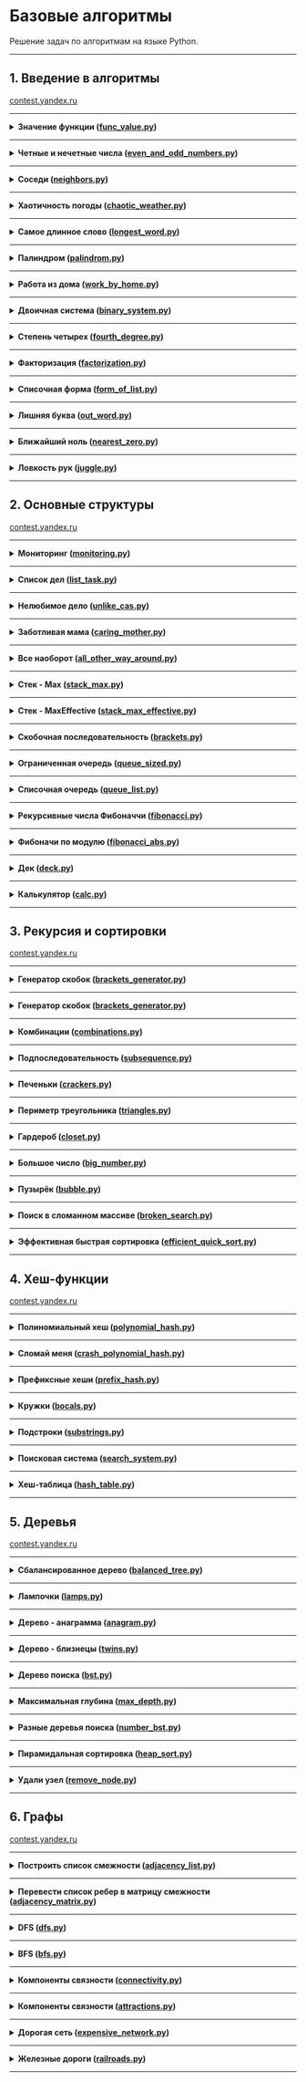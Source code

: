# Базовые алгоритмы

Решение задач по алгоритмам на языке Python.

---

## 1. Введение в алгоритмы

[contest.yandex.ru](https://contest.yandex.ru/contest/22450/problems/)

---

<details>
<summary>
<b>Значение функции (<a href="simple_algorithms/func_value.py">func_value.py</a>)</b>
</summary>

#### Условие

Вася делает тест по математике: вычисляет значение функций в различных точках. Стоит отличная погода, и друзья зовут
Васю гулять. Но мальчик решил сначала закончить тест и только после этого идти к друзьям. К сожалению, Вася пока не
умеет программировать. Зато вы умеете. Помогите Васе написать код функции, вычисляющей y = ax2 + bx + c. Напишите
программу, которая будет по коэффициентам a, b, c и числу x выводить значение функции в точке x.

#### Формат ввода

На вход через пробел подаются целые числа a, x, b, c. В конце ввода находится перенос строки.

#### Формат вывода

Выведите одно число — значение функции в точке x.

#### Пример

<table><tbody>
  <tr>
    <td><b>Ввод</b></td>
    <td><b>Вывод</b></td>
  </tr>
  <tr>
    <td valign='top'>
-8 -5 -2 7<br>

</td>
  <td valign='top'>
-183<br>
</td>
  </tr>
</tbody></table>

</details>

---

<details>
<summary>
<b>Четные и нечетные числа (<a href="simple_algorithms/even_and_odd_numbers.py">even_and_odd_numbers.py</a>)</b>
</summary>

#### Условие

Представьте себе онлайн-игру для поездки в метро: игрок нажимает на кнопку, и на экране появляются три случайных числа.
Если все три числа оказываются одной чётности, игрок выигрывает.

Напишите программу, которая по трём числам определяет, выиграл игрок или нет.

#### Формат ввода

В первой строке записаны три случайных целых числа a, b и c. Числа не превосходят 109 по модулю.

#### Формат вывода

Выведите «WIN», если игрок выиграл, и «FAIL» в противном случае.

#### Пример

<table><tbody>
  <tr>
    <td><b>Ввод</b></td>
    <td><b>Вывод</b></td>
  </tr>
  <tr>
    <td valign='top'>
1 2 -3<br>

</td>
  <td valign='top'>
FAIL<br>
</td>
  </tr>
</tbody></table>

</details>

---

<details>
<summary>
<b>Соседи (<a href="simple_algorithms/neighbors.py">neighbors.py</a>)</b>
</summary>

#### Условие

Дана матрица. Нужно написать функцию, которая для элемента возвращает всех его соседей. Соседним считается элемент,
находящийся от текущего на одну ячейку влево, вправо, вверх или вниз. Диагональные элементы соседними не считаются.

Например, в матрице A соседними элементами для (0, 0) будут 2 и 0. А для (2, 1) –— 1, 2, 7, 7.

#### Формат ввода

В первой строке задано n — количество строк матрицы. Во второй — количество столбцов m. Числа m и n не превосходят 1000.
В следующих n строках задана матрица. Элементы матрицы — целые числа, по модулю не превосходящие 1000. В последних двух
строках записаны координаты элемента, соседей которого нужно найти. Индексация начинается с нуля.

#### Формат вывода

Напечатайте нужные числа в возрастающем порядке через пробел.

#### Пример

<table><tbody>
  <tr>
    <td><b>Ввод</b></td>
    <td><b>Вывод</b></td>
  </tr>
  <tr>
    <td valign='top'>
4<br>
3<br>
1 2 3<br>
0 2 6<br>
7 4 1<br>
2 7 0<br>
3<br>
0<br>

</td>
  <td valign='top'>
7 7<br>
</td>
  </tr>
</tbody></table>

</details>

---

<details>
<summary>
<b>Хаотичность погоды (<a href="simple_algorithms/chaotic_weather.py">chaotic_weather.py</a>)</b>
</summary>

#### Условие

Вася делает тест по математике: вычисляет значение функций в различных точках. Стоит отличная погода, и друзья зовут
Васю гулять. Но мальчик решил сначала закончить тест и только после этого идти к друзьям. К сожалению, Вася пока не
умеет программировать. Зато вы умеете. Помогите Васе написать код функции, вычисляющей y = ax2 + bx + c. Напишите
программу, которая будет по коэффициентам a, b, c и числу x выводить значение функции в точке x.

#### Формат ввода

На вход через пробел подаются целые числа a, x, b, c. В конце ввода находится перенос строки.

#### Формат вывода

Выведите одно число — значение функции в точке x.

#### Пример

<table><tbody>
  <tr>
    <td><b>Ввод</b></td>
    <td><b>Вывод</b></td>
  </tr>
  <tr>
    <td valign='top'>
-8 -5 -2 7<br>
</td>
  <td valign='top'>
-183<br>
</td>
  </tr>
</tbody></table>

</details>

---

<details>
<summary>
<b>Самое длинное слово (<a href="simple_algorithms/longest_word.py">longest_word.py</a>)</b>
</summary>

#### Условие

Чтобы подготовиться к семинару, Гоше надо прочитать статью по эффективному менеджменту. Так как Гоша хочет спланировать
день заранее, ему необходимо оценить сложность статьи.
Он придумал такой метод оценки: берётся случайное предложение из текста и в нём ищется самое длинное слово. Его длина и
будет условной сложностью статьи.
Помогите Гоше справиться с этой задачей.

#### Формат ввода

В первой строке дана длина текста L (1 ≤ L ≤ 105).
В следующей строке записан текст, состоящий из строчных латинских букв и пробелов. Слово —– последовательность букв, не
разделённых пробелами. Пробелы могут стоять в самом начале строки и в самом её конце. Текст заканчивается переносом
строки, этот символ не включается в число остальных L символов.

#### Формат вывода

В первой строке выведите самое длинное слово. Во второй строке выведите его длину. Если подходящих слов несколько,
выведите то, которое встречается раньше.

#### Пример

<table><tbody>
  <tr>
    <td><b>Ввод</b></td>
    <td><b>Вывод</b></td>
  </tr>
  <tr>
    <td valign='top'>
19<br>
i love segment tree<br>

</td>
  <td valign='top'>
segment<br>
7<br>
</td>
  </tr>
</tbody></table>

</details>

------

<details>
<summary>
<b>Палиндром (<a href="simple_algorithms/palindrom.py">palindrom.py</a>)</b>
</summary>

#### Условие

Вася делает тест по математике: вычисляет значение функций в различных точках. Стоит отличная погода, и друзья зовут
Васю гулять. Но мальчик решил сначала закончить тест и только после этого идти к друзьям. К сожалению, Вася пока не
умеет программировать. Зато вы умеете. Помогите Васе написать код функции, вычисляющей y = ax2 + bx + c. Напишите
программу, которая будет по коэффициентам a, b, c и числу x выводить значение функции в точке x.

Помогите Васе понять, будет ли фраза палиндромом‎. Учитываются только буквы и цифры, заглавные и строчные буквы
считаются одинаковыми.
Решение должно работать за O(N), где N — длина строки на входе.

#### Формат ввода

В единственной строке записана фраза или слово. Буквы могут быть только латинские. Длина текста не превосходит 20000
символов.
Фраза может состоять из строчных и прописных латинских букв, цифр, знаков препинания.

#### Формат вывода

Выведите «True», если фраза является палиндромом, и «False», если не является.

#### Пример

<table><tbody>
  <tr>
    <td><b>Ввод</b></td>
    <td><b>Вывод</b></td>
  </tr>
  <tr>
    <td valign='top'>
A man, a plan, a canal: Panama<br>

</td>
  <td valign='top'>
True<br>
</td>
  </tr>
</tbody></table>

</details>

---

<details>
<summary>
<b>Работа из дома (<a href="simple_algorithms/work_by_home.py">work_by_home.py</a>)</b>
</summary>

#### Условие

Вася реализовал функцию, которая переводит целое число из десятичной системы в двоичную. Но, кажется, она получилась не
очень оптимальной.
Попробуйте написать более эффективную программу.
Не используйте встроенные средства языка по переводу чисел в бинарное представление.

#### Формат ввода

На вход подаётся целое число в диапазоне от 0 до 10000.

#### Формат вывода

Выведите двоичное представление этого числа.

#### Пример

<table><tbody>
  <tr>
    <td><b>Ввод</b></td>
    <td><b>Вывод</b></td>
  </tr>
  <tr>
    <td valign='top'>
5<br>

</td>
  <td valign='top'>
101<br>
</td>
  </tr>
</tbody></table>

</details>

---

<details>
<summary>
<b>Двоичная система (<a href="simple_algorithms/binary_system.py.py">binary_system.py</a>)</b>
</summary>

#### Условие

Тимофей записал два числа в двоичной системе счисления и попросил Гошу вывести их сумму, также в двоичной системе.
Встроенную в язык программирования возможность сложения двоичных чисел применять нельзя. Помогите Гоше решить задачу.
Решение должно работать за O(N), где N –— количество разрядов максимального числа на входе.

#### Формат ввода

Два числа в двоичной системе счисления, каждое на отдельной строке. Длина каждого числа не превосходит 10 000 символов.

#### Формат вывода

Одно число в двоичной системе счисления.

#### Пример

<table><tbody>
  <tr>
    <td><b>Ввод</b></td>
    <td><b>Вывод</b></td>
  </tr>
  <tr>
    <td valign='top'>
1010<br>
1011<br>

</td>
  <td valign='top'>
10101<br>
</td>
  </tr>
</tbody></table>

</details>

---

<details>
<summary>
<b>Степень четырех (<a href="simple_algorithms/fourth_degree.py">fourth_degree.py</a>)</b>
</summary>

#### Условие

Напишите программу, которая определяет, будет ли положительное целое число степенью четвёрки.\
Подсказка: степенью четвёрки будут все числа вида 4n, где n – целое неотрицательное число.

#### Формат ввода

На вход подаётся целое число в диапазоне от 1 до 10000.

#### Формат вывода

Выведите «True», если число является степенью четырёх, «False» –— в обратном случае.

#### Пример

<table><tbody>
  <tr>
    <td><b>Ввод</b></td>
    <td><b>Вывод</b></td>
  </tr>
  <tr>
    <td valign='top'>
15<br>

</td>
  <td valign='top'>
False<br>
</td>
  </tr>
</tbody></table>

</details>

------

<details>
<summary>
<b>Факторизация (<a href="simple_algorithms/factorization.py">factorization.py</a>)</b>
</summary>

#### Условие

Основная теорема арифметики говорит: любое число раскладывается на произведение простых множителей единственным образом,
с точностью до их перестановки. Например:

    Число 8 можно представить как 2 × 2 × 2.
    Число 50 –— как 2 × 5 × 5 (или 5 × 5 × 2, или 5 × 2 × 5). Три варианта отличаются лишь порядком следования множителей.

Разложение числа на простые множители называется факторизацией числа.
Напишите программу, которая производит факторизацию переданного числа.

#### Формат ввода

В единственной строке дано число n (2 ≤ n ≤ 109), которое нужно факторизовать.

#### Формат вывода

Выведите в порядке неубывания простые множители, на которые раскладывается число n.

#### Пример

<table><tbody>
  <tr>
    <td><b>Ввод</b></td>
    <td><b>Вывод</b></td>
  </tr>
  <tr>
    <td valign='top'>
8<br>

</td>
  <td valign='top'>
2 2 2<br>
</td>
  </tr>
</tbody></table>

</details>

------

<details>
<summary>
<b>Списочная форма (<a href="simple_algorithms/form_of_list.py">form_of_list.py</a>)</b>
</summary>

#### Условие

Вася просил Аллу помочь решить задачу. На этот раз по информатике.
Для неотрицательного целого числа X списочная форма –— это массив его цифр слева направо. К примеру, для 1231 списочная
форма будет [1,2,3,1]. На вход подается количество цифр числа Х, списочная форма неотрицательного числа Х и
неотрицательное число K. Число К не превосходят 10000. Длина числа Х не превосходит 1000.

Нужно вернуть списочную форму числа X + K.

#### Формат ввода

В первой строке — длина списочной формы числа X. На следующей строке — сама списочная форма с цифрами записанными через
пробел.
В последней строке записано число K, 0 ≤ K ≤ 10000.

#### Формат вывода

Выведите списочную форму числа X+K.

#### Пример

<table><tbody>
  <tr>
    <td><b>Ввод</b></td>
    <td><b>Вывод</b></td>
  </tr>
  <tr>
    <td valign='top'>
4<br>
1 2 0 0<br>
34<br>

</td>
  <td valign='top'>
1 2 3 4<br>
</td>
  </tr>
</tbody></table>

</details>

------

<details>
<summary>
<b>Лишняя буква (<a href="simple_algorithms/out_word.py">out_word.py</a>)</b>
</summary>

#### Условие

Васе очень нравятся задачи про строки, поэтому он придумал свою. Есть 2 строки s и t, состоящие только из строчных букв.
Строка t получена перемешиванием букв строки s и добавлением 1 буквы в случайную позицию. Нужно найти добавленную букву.

#### Формат ввода

На вход подаются строки s и t, разделённые переносом строки. Длины строк не превосходят 1000 символов. Строки не бывают
пустыми.

#### Формат вывода

Выведите лишнюю букву.

#### Пример

<table><tbody>
  <tr>
    <td><b>Ввод</b></td>
    <td><b>Вывод</b></td>
  </tr>
  <tr>
    <td valign='top'>
abcd<br>
abcde<br>

</td>
  <td valign='top'>
e<br>
</td>
  </tr>
</tbody></table>

</details>

------

<details>
<summary>
<b>Ближайший ноль (<a href="simple_algorithms/nearest_zero.py">nearest_zero.py</a>)</b>
</summary>

#### Условие

Улица, на которой хочет жить Тимофей, имеет длину n, то есть состоит из n одинаковых идущих подряд участков.
На каждом участке либо уже построен дом, либо участок пустой.
Тимофей ищет место для строительства своего дома.
Он очень общителен и не хочет жить далеко от других людей, живущих на этой улице.

Чтобы оптимально выбрать место для строительства,
Тимофей хочет для каждого участка знать расстояние до ближайшего пустого участка.
(Для пустого участка эта величина будет равна нулю –— расстояние до самого себя).

Ваша задача –— помочь Тимофею посчитать искомые расстояния.
Для этого у вас есть карта улицы.
Дома в городе Тимофея нумеровались в том порядке, в котором строились,
поэтому их номера на карте никак не упорядочены. Пустые участки обозначены нулями.

#### Формат ввода

В первой строке дана длина улицы —– n (1 ≤ n ≤ 106).
В следующей строке записаны n целых неотрицательных чисел — номера домов и обозначения пустых участков на карте (нули).
Гарантируется, что в последовательности есть хотя бы один нуль.
Номера домов (положительные числа) уникальны и не превосходят 10^9.

#### Формат вывода

Для каждого из участков выведите расстояние до ближайшего нуля.
Числа выводите в одну строку, разделяя их пробелами.

#### Пример

<table><tbody>
  <tr>
    <td><b>Ввод</b></td>
    <td><b>Вывод</b></td>
  </tr>
  <tr>
    <td valign='top'>
5<br>
0 1 4 9 0<br>

</td>
  <td valign='top'>
0 1 2 1 0<br>
</td>
  </tr>
</tbody></table>

</details>

------

<details>
<summary>
<b>Ловкость рук (<a href="simple_algorithms/juggle.py">juggle.py</a>)</b>
</summary>

#### Условие

Гоша и Тимофей нашли необычный тренажёр для скоростной печати и хотят освоить его.
Тренажёр представляет собой поле из клавиш 4× 4, в котором на каждом раунде появляется конфигурация цифр и точек.
На клавише написана либо точка, либо цифра от 1 до 9.
В момент времени t игрок должен одновременно нажать на все клавиши, на которых написана цифра t.
Гоша и Тимофей могут нажать в один момент времени на k клавиш каждый.
Если в момент времени t были нажаты все нужные клавиши, то игроки получают 1 балл.

Найдите число баллов, которое смогут заработать Гоша и Тимофей, если будут нажимать на клавиши вдвоём.

#### Формат ввода

В первой строке дано целое число k (1 ≤ k ≤ 5).

В четырёх следующих строках задан вид тренажёра –— по 4 символа в каждой строке.
Каждый символ —– либо точка, либо цифра от 1 до 9.
Символы одной строки идут подряд и не разделены пробелами.

#### Формат вывода

Выведите единственное число –— максимальное количество баллов, которое смогут набрать Гоша и Тимофей.

#### Пример

<table><tbody>
  <tr>
    <td><b>Ввод</b></td>
    <td><b>Вывод</b></td>
  </tr>
  <tr>
    <td valign='top'>
3<br>
1231<br>
2..2<br>
2..2<br>
2..2<br>

</td>
  <td valign='top'>
2<br>
</td>
  </tr>
</tbody></table>

</details>

---

## 2. Основные структуры

[contest.yandex.ru](https://contest.yandex.ru/contest/22779/problems/)

---

<details>
<summary>
<b>Мониторинг (<a href="struct_data/monitoring.py">monitoring.py</a>)</b>
</summary>

#### Условие

Алла получила задание, связанное с мониторингом работы различных серверов.
Требуется понять, сколько времени обрабатываются определённые запросы на конкретных серверах.
Эту информацию нужно хранить в матрице, где номер столбца соответствуют идентификатору запроса,
а номер строки — идентификатору сервера. Алла перепутала строки и столбцы местами.
С каждым бывает. Помогите ей исправить баг.

Есть матрица размера m × n. Нужно написать функцию, которая её транспонирует.

Транспонированная матрица получается из исходной заменой строк на столбцы.

#### Формат ввода

В первой строке задано число n — количество строк матрицы.
Во второй строке задано m — число столбцов, m и n не превосходят 1000. В следующих n строках задана матрица.
Числа в ней не превосходят по модулю 1000.

#### Формат вывода

Напечатайте транспонированную матрицу в том же формате, который задан во входных данных.
Каждая строка матрицы выводится на отдельной строке, элементы разделяются пробелами.

#### Пример

<table><tbody>
  <tr>
    <td><b>Ввод</b></td>
    <td><b>Вывод</b></td>
  </tr>
  <tr>
    <td valign='top'>
4<br>
3<br>
1 2 3<br>
0 2 6<br>
7 4 1<br>
2 7 0<br>

</td>
  <td valign='top'>
1 0 7 2<br>
2 2 4 7<br>
3 6 1 0<br>
</td>
  </tr>
</tbody></table>

</details>

---

<details>
<summary>
<b>Список дел (<a href="struct_data/list_task.py">list_task.py</a>)</b>
</summary>

#### Условие

Васе нужно распечатать свой список дел на сегодня. Помогите ему: напишите функцию, которая печатает все его дела.
Известно, что дел у Васи не больше 5000.
Внимание: в этой задаче не нужно считывать входные данные. Нужно написать только функцию, которая принимает на вход
голову списка и печатает его элементы. Ниже дано описание структуры, которая задаёт узел списка.

#### Формат ввода

В качестве ответа сдайте только код функции, которая печатает элементы списка. Длина списка не превосходит 5000
элементов. Список не бывает пустым.

Следуйте следующим правилам при отправке решений:

    По умолчанию выбран компилятор Make, выбор компилятора в данной задаче недоступен.
    Решение нужно отправлять в виде файла с расширением соответствующем вашему языку программирования.
    Для остальных языков программирования это имя использовать нельзя (имя «solution» тоже).

#### Формат вывода

Функция должна напечатать элементы списка по одному в строке.

</details>

---

<details>
<summary>
<b>Нелюбимое дело (<a href="struct_data/unlike_case.py">unlike_cas.py</a>)</b>
</summary>

#### Условие

Вася размышляет, что ему можно не делать из того списка дел, который он составил. Но, кажется, все пункты очень важные!
Вася решает загадать число и удалить дело, которое идёт под этим номером. Список дел представлен в виде односвязного
списка. Напишите функцию solution, которая принимает на вход голову списка и номер удаляемого дела и возвращает голову
обновлённого списка.
Внимание: в этой задаче не нужно считывать входные данные. Нужно написать только функцию, которая принимает на вход
голову списка и номер удаляемого элемента и возвращает голову обновлённого списка. емя.

#### Формат ввода

В качестве ответа сдайте только код функции, которая печатает элементы списка. Длина списка не превосходит 5000
элементов. Список не бывает пустым.

Следуйте следующим правилам при отправке решений:

    По умолчанию выбран компилятор Make, выбор компилятора в данной задаче недоступен.
    Решение нужно отправлять в виде файла с расширением соответствующем вашему языку программирования.
    Для остальных языков программирования это имя использовать нельзя (имя «solution» тоже).

#### Формат вывода

Верните голову списка, в котором удален нужный элемент.

</details>

---

<details>
<summary>
<b>Заботливая мама (<a href="struct_data/caring_mother.py">caring_mother.py</a>)</b>
</summary>

#### Условие

Мама Васи хочет знать, что сын планирует делать и когда. Помогите ей: напишите функцию solution, определяющую индекс
первого вхождения передаваемого ей на вход значения в связном списке, если значение присутствует.
Внимание: в этой задаче не нужно считывать входные данные. Нужно написать только функцию, которая принимает на вход
голову списка и искомый элемент, а возвращает целое число — индекс найденного элемента или -1.

#### Формат ввода

Функция на вход принимает голову односвязного списка и элемент, который нужно найти. Длина списка не превосходит 10000
элементов. Список не бывает пустым.

Следуйте следующим правилам при отправке решений:

    По умолчанию выбран компилятор Make, выбор компилятора в данной задаче недоступен.
    Решение нужно отправлять в виде файла с расширением соответствующем вашему языку программирования.
    Для Java файл должен называться Solution.java, для C# – Solution.cs
    Для остальных языков программирования это имя использовать нельзя (имя «solution» тоже).
    Для Go укажите package main.

#### Формат вывода

Функция возвращает индекс первого вхождения искомого элемента в список(индексация начинается с нуля). Если элемент не
найден, нужно вернуть -1.

</details>

---

<details>
<summary>
<b>Все наоборот (<a href="struct_data/all_other_way_around.py">all_other_way_around.py</a>)</b>
</summary>

#### Условие

Вася решил запутать маму —– делать дела в обратном порядке. Список его дел теперь хранится в двусвязном списке. Напишите
функцию, которая вернёт список в обратном порядке.
Внимание: в этой задаче не нужно считывать входные данные. Нужно написать только функцию, которая принимает на вход
голову двусвязного списка и возвращает голову перевёрнутого списка. Ниже дано описание структуры, которая задаёт вершину
списка.

#### Формат ввода

ФФункция принимает на вход единственный аргумент — голову двусвязного списка.
Длина списка не превосходит 1000 элементов. Список не бывает пустым.
Следуйте следующим правилам при отправке решений:

    По умолчанию выбран компилятор Make, выбор компилятора в данной задаче недоступен.
    Решение нужно отправлять в виде файла с расширением соответствующем вашему языку программирования.
    Для Java файл должен называться Solution.java, для C# – Solution.cs
    Для остальных языков программирования это имя использовать нельзя (имя «solution» тоже).
    Для Go укажите package main.

#### Формат вывода

Функция должна вернуть голову развернутого списка.

</details>

---

<details>
<summary>
<b>Стек - Max (<a href="struct_data/stack_max.py">stack_max.py</a>)</b>
</summary>

#### Условие

Нужно реализовать класс StackMax, который поддерживает операцию определения максимума среди всех элементов в стеке.
Класс должен поддерживать операции push(x), где x – целое число, pop() и get_max().

#### Формат ввода

В первой строке записано одно число n — количество команд, которое не превосходит 10000. В следующих n строках идут
команды. Команды могут быть следующих видов:
push(x) — добавить число x в стек;
pop() — удалить число с вершины стека;
get_max() — напечатать максимальное число в стеке;
Если стек пуст, при вызове команды get_max() нужно напечатать «None», для команды pop() — «error».

#### Формат вывода

Для каждой команды get_max() напечатайте результат её выполнения. Если стек пустой, для команды get_max() напечатайте
«None». Если происходит удаление из пустого стека — напечатайте «error».

#### Пример

<table><tbody>
  <tr>
    <td><b>Ввод</b></td>
    <td><b>Вывод</b></td>
  </tr>
  <tr>
    <td valign="top">
8<br>
get_max<br>
push 7<br>
pop<br>
push -2<br>
push -1<br>
pop<br>
get_max<br>
get_max<br>
</td>
    <td valign="top">
None<br>
-2<br>
-2<br>
</td>
  </tr>
</tbody></table>

</details>

---

<details>
<summary>
<b>Стек - MaxEffective (<a href="struct_data/stack_max_effective.py">stack_max_effective.py</a>)</b>
</summary>

#### Условие

Реализуйте класс `StackMaxEffective`,
поддерживающий операцию определения максимума среди элементов в стеке.
Сложность операции должна быть O(1). Для пустого стека операция должна возвращать `None`.
При этом `push(x)` и `pop()` также должны выполняться за константное время.

#### Формат ввода

В первой строке записано одно число — количество команд, оно не превосходит 100000.
Далее идут команды по одной в строке. Команды могут быть следующих видов:

* `push(x)` — добавить число x в стек;
* `pop()` — удалить число с вершины стека;
* `get_max()` — напечатать максимальное число в стеке;

Если стек пуст, при вызове команды get_max нужно напечатать «None», для команды pop — «error».

#### Формат вывода

Для каждой команды `get_max()` напечатайте результат её выполнения.
Если стек пустой, для команды `get_max()` напечатайте «None».
Если происходит удаление из пустого стека — напечатайте «error»

#### Пример

<table><tbody>
  <tr>
    <td><b>Ввод</b></td>
    <td><b>Вывод</b></td>
  </tr>
  <tr>
    <td valign="top">
10<br>
pop<br>
pop<br>
push 4<br>
push -5<br>
push 7<br>
pop<br>
pop<br>
get_max<br>
pop<br>
get_max<br>
</td>
    <td valign="top">
error<br>
error<br>
4<br>
None<br>
</td>
  </tr>
</tbody></table>

</details>

---

<details>
<summary>
<b>Скобочная последовательность (<a href="struct_data/brackets.py">brackets.py</a>)</b>
</summary>

#### Условие

Вот какую задачу Тимофей предложил на собеседовании одному из кандидатов. Если вы с ней ещё не сталкивались, то
наверняка столкнётесь –— она довольно популярная.

Дана скобочная последовательность. Нужно определить, правильная ли она.

Будем придерживаться такого определения:

* пустая строка —– правильная скобочная последовательность;
* правильная скобочная последовательность, взятая в скобки одного типа, –— правильная скобочная последовательность;
* правильная скобочная последовательность с приписанной слева или справа правильной скобочной последовательностью —–
  тоже правильная.

На вход подаётся последовательность из скобок трёх видов: [], (), {}.
Напишите функцию `is_correct_bracket_seq`, которая принимает на вход скобочную последовательность и возвращает `True`,
если последовательность правильная, а иначе `False`.

#### Формат ввода

На вход подаётся одна строка, содержащая скобочную последовательность. Скобки записаны подряд, без пробелов.

#### Формат вывода

Выведите «True» или «False».

#### Пример

<table><tbody>
  <tr>
    <td><b>Ввод</b></td>
    <td><b>Вывод</b></td>
  </tr>
  <tr>
    <td valign="top">
{[()]}
</td>
    <td valign="top">
True
</td>
  </tr>
<tr>
    <td valign="top">
{}
</td>
    <td valign="top">
True
</td>
  </tr>
</tbody></table>

</details>

---

<details>
<summary>
<b>Ограниченная очередь (<a href="struct_data/queue_sized.py">queue_sized.py</a>)</b>
</summary>

#### Условие

Астрологи объявили день очередей ограниченного размера.
Тимофею нужно написать класс `MyQueueSized`, который принимает параметр `max_size`,
означающий максимально допустимое количество элементов в очереди.

Помогите ему —– реализуйте программу, которая будет эмулировать работу такой очереди.
Функции, которые надо поддержать, описаны в формате ввода.

#### Формат ввода

В первой строке записано одно число — количество команд, оно не превосходит 5000.
Во второй строке задан максимально допустимый размер очереди, он не превосходит 5000.
Далее идут команды по одной на строке. Команды могут быть следующих видов:

* `push(x)` — добавить число x в очередь;
* `pop()` — удалить число из очереди и вывести на печать;
* `peek()` — напечатать первое число в очереди;
* `size()` — вернуть размер очереди;
  При превышении допустимого размера очереди нужно вывести «error».
  При вызове операций `pop()` или `peek()` для пустой очереди нужно вывести «None».

#### Формат вывода

Напечатайте результаты выполнения нужных команд, по одному на строке.

#### Пример

<table><tbody>
  <tr>
    <td><b>Ввод</b></td>
    <td><b>Вывод</b></td>
  </tr>
  <tr>
    <td valign="top">
8<br>
2<br>
peek<br>
push 5<br>
push 2<br>
peek<br>
size<br>
size<br>
push 1<br>
size<br>

</td>
    <td valign="top">
None<br>
5<br>
2<br>
2<br>
error<br>
2<br>

</td>
  </tr>
</tbody></table>

</details>

---

<details>
<summary>
<b>Списочная очередь (<a href="struct_data/queue_list.py">queue_list.py</a>)</b>
</summary>

#### Условие

Любимый вариант очереди Тимофея — очередь, написанная с использованием связного списка.
Помогите ему с реализацией. Очередь должна поддерживать выполнение трёх команд:

* `get()` — вывести элемент, находящийся в голове очереди, и удалить его. Если очередь пуста, то вывести «error».
* `put(x)` — добавить число x в очередь
* `size()` — вывести текущий размер очереди

#### Формат ввода

В первой строке записано количество команд n — целое число, не превосходящее 1000.
В каждой из следующих n строк записаны команды по одной строке.

#### Формат вывода

Выведите ответ на каждый запрос по одному в строке.

#### Пример

<table><tbody>
  <tr>
    <td><b>Ввод</b></td>
    <td><b>Вывод</b></td>
  </tr>
  <tr>
    <td valign="top">
10<br>
put -34<br>
put -23<br>
get<br>
size<br>
get<br>
size<br>
get<br>
get<br>
put 80<br>
size<br>

</td>
    <td valign="top">
-34<br>
1<br>
-23<br>
0<br>
error<br>
error<br>
1<br>

</td>
  </tr>
</tbody></table>

</details>

---

<details>
<summary>
<b>Рекурсивные числа Фибоначчи (<a href="struct_data/fibonacci.py">fibonacci.py</a>)</b>
</summary>

#### Условие

У Тимофея было n стажёров.
Каждый стажёр хотел быть лучше своих предшественников,
поэтому стажёр делал столько коммитов,
сколько делали два предыдущих стажёра в сумме.
Два первых стажёра были менее инициативными —– они сделали по одному коммиту.

Определите, сколько кода напишет следующий стажёр.
Решение должно быть реализовано рекурсивно.

#### Формат ввода

На вход подаётся n — целое число в диапазоне от 0 до 32.

#### Формат вывода

Нужно вывести, сколько кода напишет следующий стажёр.

#### Пример

<table><tbody>
  <tr>
    <td><b>Ввод</b></td>
    <td><b>Вывод</b></td>
  </tr>
  <tr>
    <td valign="top">
3
</td>
    <td valign="top">
3
</td>
  </tr>
  <tr>
    <td valign="top">
0
</td>
    <td valign="top">
1
</td>
  </tr>
  <tr>
    <td valign="top">
1
</td>
    <td valign="top">
1
</td>
  </tr>
</tbody></table>

</details>

---

<details>
<summary>
<b>Фибоначи по модулю (<a href="struct_data/fibonacci_abs.py">fibonacci_abs.py</a>)</b>
</summary>

#### Условие

У Тимофея было очень много стажёров, целых N (0 ≤ N ≤ 106) человек. Каждый стажёр хотел быть лучше своих
предшественников, поэтому i-й стажёр делал столько коммитов, сколько делали два предыдущих стажёра в сумме. Два первых
стажёра были менее инициативными — они сделали по одному коммиту.
Пусть Fi —– число коммитов, сделанных i-м стажёром (стажёры нумеруются с нуля). Первые два стажёра сделали по одному
коммиту: F0=F1=1. Для всех i≥ 2 выполнено Fi=Fi−1+Fi−2.
Определите, сколько кода напишет следующий стажёр –— найдите последние k цифр числа Fn.

Как найти k последних цифр

Чтобы вычислить k последних цифр некоторого числа x, достаточно взять остаток от его деления на число 10k. Эта операция
обозначается как x mod 10k. Узнайте, как записывается операция взятия остатка по модулю в вашем языке программирования.
Также обратите внимание на возможное переполнение целочисленных типов, если в вашем языке такое случается.

#### Формат ввода

В первой строке записаны через пробел два целых числа n (0 ≤ n ≤ 106) и k (1 ≤ k ≤ 8).

#### Формат вывода

Выведите единственное число – последние k цифр числа Fn.
Если в искомом числе меньше k цифр, то выведите само число без ведущих нулей.

#### Пример

<table><tbody>
  <tr>
    <td><b>Ввод</b></td>
    <td><b>Вывод</b></td>
  </tr>
  <tr>
    <td valign="top">3 1</td>
    <td valign="top">3</td>
  </tr>
</tbody></table>

</details>

---

<details>
<summary>
<b>Дек (<a href="struct_data/deck.py">deck.py</a>)</b>
</summary>

#### Условие

Гоша реализовал структуру данных Дек, максимальный размер которого определяется заданным числом.
Методы `push_back(x)`, `push_front(x)`, `pop_back()`, `pop_front()` работали корректно.
Но, если в деке было много элементов, программа работала очень долго.
Дело в том, что не все операции выполнялись за O(1).
Помогите Гоше! Напишите эффективную реализацию.

**Внимание: при реализации нельзя использовать связный список.**

#### Формат ввода

В первой строке записано количество команд n — целое число, не превосходящее 100000. Во второй строке записано число m —
максимальный размер дека. Он не превосходит 50000. В следующих n строках записана одна из команд:

* `push_back(value)` – добавить элемент в конец дека. Если в деке уже находится максимальное число элементов, вывести
  «error».
* `push_front(value)` – добавить элемент в начало дека. Если в деке уже находится максимальное число элементов, вывести
  «error».
* `pop_front()` – вывести первый элемент дека и удалить его. Если дек был пуст, то вывести «error».
* `pop_back()` – вывести последний элемент дека и удалить его. Если дек был пуст, то вывести «error».
  `value` — целое число, по модулю не превосходящее 1000.

#### Формат вывода

Выведите результат выполнения каждой команды на отдельной строке.
Для успешных запросов `push_back(x)` и `push_front(x)` ничего выводить не надо.

#### Пример

<table><tbody>
  <tr>
    <td><b>Ввод</b></td>
    <td><b>Вывод</b></td>
  </tr>
  <tr>
    <td valign="top">
4<br>
4<br>
push_front 861<br>
push_front -819<br>
pop_back<br>
pop_back<br>

</td>
    <td valign="top">
861<br>
-819<br>

</td>
  </tr>
</tbody></table>

</details>

---

<details>
<summary>
<b>Калькулятор (<a href="struct_data/calc.py">calc.py</a>)</b>
</summary>

#### Условие

Задание связано с обратной польской нотацией.
Она используется для парсинга арифметических выражений.
Еще её иногда называют постфиксной нотацией.

В постфиксной нотации операнды расположены перед знаками операций.

**Пример:**

10 2 4 *

означает 10 - 2 * 4 и равно 2

Разберём последний пример подробнее:

Знак * стоит сразу после чисел 2 и 4, значит к ним нужно применить операцию, которую этот знак обозначает, то есть
перемножить эти два числа. В результате получим 8.

После этого выражение приобретёт вид:

10 8 -

Операцию «минус» нужно применить к двум идущим перед ней числам, то есть 10 и 8. В итоге получаем 2.

Рассмотрим алгоритм более подробно. Для его реализации будем использовать стек.

Для вычисления значения выражения, записанного в обратной польской нотации,
нужно считывать выражение слева направо и придерживаться следующих шагов:

1. Обработка входного символа:
   Если на вход подан операнд, он помещается на вершину стека.
   Если на вход подан знак операции, то эта операция выполняется над требуемым количеством значений, взятых из стека в
   порядке добавления. Результат выполненной операции помещается на вершину стека.
2. Если входной набор символов обработан не полностью, перейти к шагу 1.
3. После полной обработки входного набора символов результат вычисления выражения находится в вершине стека. Если в
   стеке осталось несколько чисел, то надо вывести только верхний элемент.

**Замечание про отрицательные числа и деление:**
в этой задаче под делением понимается математическое целочисленное деление.
Это значит, что округление всегда происходит вниз.
А именно: если a / b = c, то b ⋅ c — это наибольшее число,
которое не превосходит a и одновременно делится без остатка на b.

Например, -1 / 3 = -1. Будьте осторожны: в C++, Java и Go, например, деление чисел работает иначе.

В текущей задаче гарантируется, что деления на отрицательное число нет.

#### Формат ввода

В единственной строке дано выражение, записанное в обратной польской нотации. Числа и арифметические операции записаны
через пробел.

На вход могут подаваться операции: +, -, *, / и числа, по модулю не превосходящие 10000.

Гарантируется, что значение промежуточных выражений в тестовых данных по модулю не больше 50000.

#### Формат вывода

Выведите единственное число — значение выражения.

#### Пример

<table><tbody>
  <tr>
    <td><b>Ввод</b></td>
    <td><b>Вывод</b></td>
  </tr>
  <tr>
    <td valign="top">
2 1 + 3 *

</td>
    <td valign="top">
9

</td>
  </tr>
</tbody></table>

</details>

---

## 3. Рекурсия и сортировки

[contest.yandex.ru](https://contest.yandex.ru/contest/23638/problems/)

---

<details>
<summary>
<b>Генератор скобок (<a href="sprint_3/brackets_generator.py">brackets_generator.py</a>)</b>
</summary>

#### Условие

Рита по поручению Тимофея наводит порядок в правильных скобочных последовательностях (ПСП),
состоящих только из круглых скобок ().
Для этого ей надо сгенерировать все ПСП длины 2n в алфавитном порядке —–
алфавит состоит из ( и ) и открывающая скобка идёт раньше закрывающей.

Помогите Рите —– напишите программу,
которая по заданному n выведет все ПСП в нужном порядке.

Рассмотрим второй пример. Надо вывести ПСП из четырёх символов. Таких всего две:

* (())
* ()()

(()) идёт раньше ()(), так как первый символ у них одинаковый, а на второй позиции у первой ПСП стоит (, который идёт
раньше ).

#### Формат ввода

На вход функция принимает n — целое число от 0 до 10.

#### Формат вывода

Функция должна напечатать все возможные скобочные последовательности заданной длины в алфавитном (лексикографическом)
порядке.

#### Пример

<table><tbody>
  <tr>
    <td><b>Ввод</b></td>
    <td><b>Вывод</b></td>
  </tr>
  <tr>
    <td valign="top">
3<br>

</td>
    <td valign="top">
((()))<br>
(()())<br>
(())()<br>
()(())<br>
()()()<br>

</td>
  </tr>
</tbody></table>

</details>

---

<details>
<summary>
<b>Генератор скобок (<a href="sprint_3/brackets_generator.py">brackets_generator.py</a>)</b>
</summary>

#### Условие

Рита по поручению Тимофея наводит порядок в правильных скобочных последовательностях (ПСП),
состоящих только из круглых скобок ().
Для этого ей надо сгенерировать все ПСП длины 2n в алфавитном порядке —–
алфавит состоит из ( и ) и открывающая скобка идёт раньше закрывающей.

Помогите Рите —– напишите программу,
которая по заданному n выведет все ПСП в нужном порядке.

Рассмотрим второй пример. Надо вывести ПСП из четырёх символов. Таких всего две:

* (())
* ()()

(()) идёт раньше ()(), так как первый символ у них одинаковый, а на второй позиции у первой ПСП стоит (, который идёт
раньше ).

#### Формат ввода

На вход функция принимает n — целое число от 0 до 10.

#### Формат вывода

Функция должна напечатать все возможные скобочные последовательности заданной длины в алфавитном (лексикографическом)
порядке.

#### Пример

<table><tbody>
  <tr>
    <td><b>Ввод</b></td>
    <td><b>Вывод</b></td>
  </tr>
  <tr>
    <td valign="top">
3<br>

</td>
    <td valign="top">
((()))<br>
(()())<br>
(())()<br>
()(())<br>
()()()<br>

</td>
  </tr>
</tbody></table>

</details>

---

<details>
<summary>
<b>Комбинации (<a href="sprint_3/combinations.py">combinations.py</a>)</b>
</summary>

#### Условие

На клавиатуре старых мобильных телефонов каждой цифре соответствовало несколько букв.

Примерно так:
2:'abc',
3:'def',
4:'ghi',
5:'jkl',
6:'mno',
7:'pqrs',
8:'tuv',
9:'wxyz'

Вам известно в каком порядке были нажаты кнопки телефона, без учета повторов.
Напечатайте все комбинации букв, которые можно набрать такой последовательностью нажатий.

#### Формат ввода

На вход подается строка, состоящая из цифр 2-9 включительно. Длина строки не превосходит 10 символов.

#### Формат вывода

Выведите все возможные комбинации букв через пробел.

#### Пример

<table><tbody>
  <tr>
    <td><b>Ввод</b></td>
    <td><b>Вывод</b></td>
  </tr>
  <tr>
    <td valign="top">
23<br>

</td>
    <td valign="top">
ad ae af bd be bf cd ce cf<br>

</td>
  </tr>
</tbody></table>

</details>

---

<details>
<summary>
<b>Подпоследовательность (<a href="sprint_3/subsequence.py">subsequence.py</a>)</b>
</summary>

#### Условие

Гоша любит играть в игру «Подпоследовательность»:
даны 2 строки, и нужно понять, является ли первая из них подпоследовательностью второй.

Когда строки достаточно длинные, очень трудно получить ответ на этот вопрос,
просто посмотрев на них. Помогите Гоше написать функцию, которая решает эту задачу.

#### Формат ввода

В первой строке записана строка s.

Во второй —- строка t.

Обе строки состоят из маленьких латинских букв, длины строк не превосходят 150000.
Строки могут быть пустыми.

#### Формат вывода

Выведите True, если s является подпоследовательностью t, иначе —– False.

#### Пример

<table><tbody>
  <tr>
    <td><b>Ввод</b></td>
    <td><b>Вывод</b></td>
  </tr>
  <tr>
    <td valign="top">
abc<br>
ahbgdcu<br>

</td>
    <td valign="top">
True<br>

</td>
  </tr>
</tbody></table>

</details>

---

<details>
<summary>
<b>Печеньки (<a href="sprint_3/crackers.py">crackers.py</a>)</b>
</summary>

#### Условие

К Васе в гости пришли одноклассники. Его мама решила угостить ребят печеньем.

Но не всё так просто. Печенья могут быть разного размера.
А у каждого ребёнка есть фактор жадности —– минимальный размер печенья,
которое он возьмёт. Нужно выяснить, сколько ребят останутся довольными в лучшем случае,
когда они действуют оптимально.

Каждый ребёнок может взять не больше одного печенья.

#### Формат ввода

В первой строке записано n —– количество детей.

Во второй —– n чисел, разделённых пробелом, каждое из которых –— фактор жадности ребёнка.
Это натуральные числа, не превосходящие 1000.

В следующей строке записано число m –— количество печенек.

Далее —– m натуральных чисел, разделённых пробелом —– размеры печенек.
Размеры печенек не превосходят 1000.

Оба числа n и m не превосходят 10000.

#### Формат вывода

Нужно вывести одно число –— количество детей, которые останутся довольными

#### Пример

<table><tbody>
  <tr>
    <td><b>Ввод</b></td>
    <td><b>Вывод</b></td>
  </tr>
  <tr>
    <td valign="top">
2<br>
1 2<br>
3<br>
2 1 3<br>

</td>
    <td valign="top">
2<br>

</td>
  </tr>
</tbody></table>

</details>

---

<details>
<summary>
<b>Периметр треугольника (<a href="sprint_3/triangles.py">triangles.py</a>)</b>
</summary>

#### Условие

Перед сном Рита решила поиграть в игру на телефоне.
Дан массив целых чисел, в котором каждый элемент обозначает длину стороны треугольника.
Нужно определить максимально возможный периметр треугольника,
составленного из сторон с длинами из заданного массива.
Помогите Рите скорее закончить игру и пойти спать.

Напомним, что из трёх отрезков с длинами a ≤ b ≤ c можно составить треугольник,
если выполнено неравенство треугольника: c < a + b

Разберём пример:
даны длины сторон 6, 3, 3, 2. Попробуем в качестве наибольшей стороны выбрать 6.
Неравенство треугольника не может выполниться,
так как остались 3, 3, 2 —– максимальная сумма из них равна 6.

Без шестёрки оставшиеся три отрезка уже образуют треугольник со сторонами 3, 3, 2.
Неравенство выполняется: 3 < 3 + 2. Периметр равен 3 + 3 + 2 = 8.

#### Формат ввода

В первой строке записано количество отрезков n, 3≤ n≤ 10000.

Во второй строке записано n натуральных чисел, не превосходящих 10 000, –— длины отрезков.

#### Формат вывода

Нужно вывести одно число —– наибольший периметр треугольника.

#### Пример

<table><tbody>
  <tr>
    <td><b>Ввод</b></td>
    <td><b>Вывод</b></td>
  </tr>
  <tr>
    <td valign="top">
4<br>
6 3 3 2<br>

</td>
    <td valign="top">
8<br>

</td>
  </tr>
</tbody></table>

</details>

---

<details>
<summary>
<b>Гардероб (<a href="sprint_3/closet.py">closet.py</a>)</b>
</summary>

#### Условие

Рита решила оставить у себя одежду только трёх цветов: розового, жёлтого и малинового.
После того как вещи других расцветок были убраны,
Рита захотела отсортировать свой новый гардероб по цветам.
Сначала должны идти вещи розового цвета, потом —– жёлтого, и в конце —– малинового.
Помогите Рите справиться с этой задачей.

Примечание: попробуйте решить задачу за один проход по массиву!

#### Формат ввода

В первой строке задано количество предметов в гардеробе: n –— оно не превосходит 1000000.
Во второй строке даётся массив, в котором указан цвет для каждого предмета.
Розовый цвет обозначен 0, жёлтый —– 1, малиновый –— 2.

#### Формат вывода

Нужно вывести в строку через пробел цвета предметов в правильном порядке.

#### Пример

<table><tbody>
  <tr>
    <td><b>Ввод</b></td>
    <td><b>Вывод</b></td>
  </tr>
  <tr>
    <td valign="top">
7<br>
0 2 1 2 0 0 1<br>

</td>
    <td valign="top">
0 0 0 1 1 2 2<br>

</td>
  </tr>
</tbody></table>

</details>

---

<details>
<summary>
<b>Большое число (<a href="sprint_3/big_number.py">big_number.py</a>)</b>
</summary>

#### Условие

Вечером ребята решили поиграть в игру «Большое число».

Даны числа. Нужно определить, какое самое большое число можно из них составить.

#### Формат ввода

В первой строке записано n — количество чисел. Оно не превосходит 100.
Во второй строке через пробел записаны n неотрицательных чисел, каждое из которых не превосходит 1000.

#### Формат вывода

Нужно вывести самое большое число, которое можно составить из данных чисел.

#### Пример

<table><tbody>
  <tr>
    <td><b>Ввод</b></td>
    <td><b>Вывод</b></td>
  </tr>
  <tr>
    <td valign="top">
3<br>
15 56 2<br>

</td>
    <td valign="top">
56215<br>

</td>
  </tr>
</tbody></table>

</details>

---

<details>
<summary>
<b>Пузырёк (<a href="sprint_3/bubble.py">bubble.py</a>)</b>
</summary>

#### Условие

Чтобы выбрать самый лучший алгоритм для решения задачи, Гоша продолжил изучать разные сортировки.
На очереди сортировка пузырьком — https://ru.wikipedia.org/wiki/Сортировка_пузырьком

Её алгоритм следующий (сортируем по неубыванию):

На каждой итерации проходим по массиву, поочередно сравнивая пары соседних элементов.
Если элемент на позиции i больше элемента на позиции i + 1, меняем их местами.
После первой итерации самый большой элемент всплывёт в конце массива.
Проходим по массиву, выполняя указанные действия до тех пор,
пока на очередной итерации не окажется, что обмены больше не нужны,
то есть массив уже отсортирован.
После не более чем n – 1 итераций выполнение алгоритма заканчивается,
так как на каждой итерации хотя бы один элемент оказывается на правильной позиции.

Помогите Гоше написать код алгоритма.

#### Формат ввода

В первой строке на вход подаётся натуральное число n — длина массива, 2 ≤ n ≤ 1000.
Во второй строке через пробел записано n целых чисел.
Каждое из чисел по модулю не превосходит 1000.

Обратите внимание, что считывать нужно только 2 строки: значение n и входной массив.

#### Формат вывода

После каждого прохода по массиву, на котором какие-то элементы меняются местами,
выводите его промежуточное состояние.
Таким образом, если сортировка завершена за k меняющих массив итераций,
то надо вывести k строк по n чисел в каждой — элементы массива после каждой из итераций.
Если массив был изначально отсортирован, то просто выведите его.

#### Пример

<table><tbody>
  <tr>
    <td><b>Ввод</b></td>
    <td><b>Вывод</b></td>
  </tr>
  <tr>
    <td valign="top">
5<br>
4 3 9 2 1<br>

</td>
    <td valign="top">
3 4 2 1 9<br>
3 2 1 4 9<br>
2 1 3 4 9<br>
1 2 3 4 9<br>

</td>
  </tr>
</tbody></table>

</details>

---

<details>
<summary>
<b>Поиск в сломанном массиве (<a href="sprint_3/broken_search.py">broken_search.py</a>)</b>
</summary>

#### Условие

Алла ошиблась при копировании из одной структуры данных в другую.
Она хранила массив чисел в кольцевом буфере.
Массив был отсортирован по возрастанию,
и в нём можно было найти элемент за логарифмическое время.
Алла скопировала данные из кольцевого буфера в обычный массив,
но сдвинула данные исходной отсортированной последовательности.
Теперь массив не является отсортированным.
Тем не менее нужно обеспечить возможность находить в нем элемент за O(log n).
Можно предполагать, что в массиве только уникальные элементы.

#### Формат ввода

Функция принимает массив натуральных чисел и искомое число k.
Длина массива не превосходит 10000.
Элементы массива и число k не превосходят по значению 10000.

В примерах:
В первой строке записано число n — длина массива.
Во второй строке записано положительное число k — искомый элемент.
Далее в строку через пробел записано n натуральных чисел – элементы массива.

#### Формат вывода

Функция должна вернуть индекс элемента, равного k,
если такой есть в массиве (нумерация с нуля).
Если элемент не найден, функция должна вернуть − 1.
Изменять массив нельзя.

#### Пример

<table><tbody>
  <tr>
    <td><b>Ввод</b></td>
    <td><b>Вывод</b></td>
  </tr>
  <tr>
    <td valign="top">
9<br>
5<br>
19 21 100 101 1 4 5 7 12<br>

</td>
    <td valign="top">
6

</td>
  </tr>
</tbody></table>

</details>

---

<details>
<summary>
<b>Эффективная быстрая сортировка (<a href="sprint_3/efficient_quick_sort.py">efficient_quick_sort.py</a>)</b>
</summary>

#### Условие

Тимофей решил организовать соревнование по спортивному программированию,
чтобы найти талантливых стажёров.
Задачи подобраны, участники зарегистрированы, тесты написаны.
Осталось придумать, как в конце соревнования будет определяться победитель.

Каждый участник имеет уникальный логин.
Когда соревнование закончится, к нему будут привязаны два показателя:
количество решённых задач P_i и размер штрафа F_i.
Штраф начисляется за неудачные попытки и время, затраченное на задачу.

Тимофей решил сортировать таблицу результатов следующим образом:
при сравнении двух участников выше будет идти тот, у которого решено больше задач.
При равенстве числа решённых задач первым идёт участник с меньшим штрафом.
Если же и штрафы совпадают, то первым будет тот,
у которого логин идёт раньше в алфавитном (лексикографическом) порядке.

Тимофей заказал толстовки для победителей и накануне поехал за ними в магазин.
В своё отсутствие он поручил вам реализовать алгоритм быстрой сортировки (англ. quick sort) для таблицы результатов. Так
как Тимофей любит спортивное программирование и не любит зря расходовать оперативную память, то ваша реализация
сортировки не может потреблять O(n) дополнительной памяти для промежуточных данных (такая модификация быстрой сортировки
называется "in-place").

**Как работает in-place quick sort**

Как и в случае обычной быстрой сортировки, которая использует дополнительную память,
необходимо выбрать опорный элемент (англ. pivot), а затем переупорядочить массив.
Сделаем так, чтобы сначала шли элементы, не превосходящие опорного, а затем —– большие опорного.

Затем сортировка вызывается рекурсивно для двух полученных частей.
Именно на этапе разделения элементов на группы в обычном алгоритме используется дополнительная память.
Теперь разберёмся, как реализовать этот шаг in-place.

Пусть мы как-то выбрали опорный элемент. Заведём два указателя left и right,
которые изначально будут указывать на левый и правый концы отрезка соответственно.
Затем будем двигать левый указатель вправо до тех пор, пока он указывает на элемент,
меньший опорного. Аналогично двигаем правый указатель влево, пока он стоит на элементе,
превосходящем опорный.
В итоге окажется, что левее от left все элементы точно принадлежат первой группе,
а правее от right — второй. Элементы, на которых стоят указатели, нарушают порядок.
Поменяем их местами (в большинстве языков программирования используется функция swap())
и продвинем указатели на следующие элементы.
Будем повторять это действие до тех пор, пока left и right не столкнутся.

#### Формат ввода

В первой строке задано число участников n, 1 ≤ n ≤ 100 000.
В каждой из следующих n строк задана информация про одного из участников.
i-й участник описывается тремя параметрами:

* уникальным логином (строкой из маленьких латинских букв длиной не более 20)
* числом решённых задач P_i
* штрафом Fi

Fi и Pi — целые числа, лежащие в диапазоне от 0 до 10^9.

#### Формат вывода

Для отсортированного списка участников выведите по порядку их логины по одному в строке.

#### Пример

<table><tbody>
  <tr>
    <td><b>Ввод</b></td>
    <td><b>Вывод</b></td>
  </tr>
  <tr>
    <td valign="top">
5<br>
alla 4 100<br>
gena 6 1000<br>
gosha 2 90<br>
rita 2 90<br>
timofey 4 80<br>

</td>
    <td valign="top">
gena<br>
timofey<br>
alla<br>
gosha<br>
rita<br>

</td>
  </tr>
</tbody></table>

</details>

---

## 4. Хеш-функции

[contest.yandex.ru](https://contest.yandex.ru/contest/23991/problems/)

---

<details>
<summary>
<b>Полиномиальный хеш (<a href="sprint_4/polynomial_hash.py">polynomial_hash.py</a>)</b>
</summary>

#### Условие

Алле очень понравился алгоритм вычисления полиномиального хеша.
Помогите ей написать функцию, вычисляющую хеш строки s.
В данной задаче необходимо использовать в качестве значений отдельных символов их коды в таблице ASCII.

#### Формат ввода

В первой строке дано число a (1 ≤ a ≤ 1000) –— основание, по которому считается хеш.

Во второй строке дано число m (1 ≤ m ≤ 109) –— модуль.

В третьей строке дана строка s (0 ≤ |s| ≤ 106), состоящая из больших и маленьких латинских букв.

#### Формат вывода

Выведите целое неотрицательное число –— хеш заданной строки.

#### Пример

<table><tbody>
  <tr>
    <td><b>Ввод</b></td>
    <td><b>Вывод</b></td>
  </tr>
  <tr>
    <td valign="top">
123<br>
100003<br>
a<br>

</td>
    <td valign="top">
97<br>

</td>
  </tr>
</tbody></table>

</details>

---

<details>
<summary>
<b>Сломай меня (<a href="sprint_4/crash_polynomial_hash.py">crash_polynomial_hash.py</a>)</b>
</summary>

#### Условие

Гоша написал программу, которая сравнивает строки исключительно по их хешам.
Если хеш равен, то и строки равны.
Тимофей увидел это безобразие и поручил вам сломать программу Гоши, чтобы остальным неповадно было.

В этой задаче вам надо будет лишь найти две различные строки,
которые для заданной хеш-функции будут давать одинаковое значение.

#### Формат ввода

В задаче единственный тест без ввода

#### Формат вывода

Отправьте две строки, по одной в строке. Строки могут состоять только из маленьких латинских букв и не должны превышать
в длину 1000 знаков каждая. Код отправлять не требуется. Строки из примера использовать нельзя.

Пример вывода:

* ezhgeljkablzwnvuwqvp
* gbpdcvkumyfxillgnqrv

</details>


---

<details>
<summary>
<b>Префиксные хеши (<a href="sprint_4/prefix_hash.py">prefix_hash.py</a>)</b>
</summary>

#### Условие

Алла не остановилась на достигнутом –—
теперь она хочет научиться быстро вычислять хеши произвольных подстрок данной строки.
Помогите ей!

На вход поступают запросы на подсчёт хешей разных подстрок.
Ответ на каждый запрос должен выполняться за O(1).
Допустимо в начале работы программы сделать предподсчёт для дальнейшей работы со строкой.

В данной задаче необходимо использовать в качестве значений отдельных символов их коды в таблице ASCII.

#### Формат ввода

В первой строке дано число a (1 ≤ a ≤ 1000) –— основание,
по которому считается хеш.
Во второй строке дано число m (1 ≤ m ≤ 107) –— модуль.
В третьей строке дана строка s (0 ≤ |s| ≤ 106), состоящая из больших и маленьких латинских букв.

В четвертой строке дано число запросов t –— натуральное число от 1 до 105.
В каждой из следующих t строк записаны через пробел два числа l и r –— индексы начала и конца очередной подстроки.
(1 ≤ l ≤ r ≤ |s|).

#### Формат вывода

Для каждого запроса выведите на отдельной строке хеш заданной в запросе подстроки.

#### Пример

<table><tbody>
  <tr>
    <td><b>Ввод</b></td>
    <td><b>Вывод</b></td>
  </tr>
  <tr>
    <td valign="top">
1000<br>
1000009<br>
abcdefgh<br>
7<br>
1 1<br>
1 5<br>
2 3<br>
3 4<br>
4 4<br>
1 8<br>
5 8<br>


</td>
    <td valign="top">
97<br>
225076<br>
98099<br>
99100<br>
100<br>
436420<br>
193195<br>

</td>
  </tr>
</tbody></table>

</details>

---

<details>
<summary>
<b>Кружки (<a href="sprint_4/bocals.py">bocals.py</a>)</b>
</summary>

#### Условие

В компании, где работает Тимофей,
заботятся о досуге сотрудников и устраивают различные кружки по интересам.
Когда кто-то записывается на занятие, в лог вносится название кружка.

По записям в логе составьте список всех кружков,
в которые ходит хотя бы один человек.

#### Формат ввода

В первой строке даётся натуральное число n, не превосходящее 10 000 –— количество записей в логе.

В следующих n строках —– названия кружков.

#### Формат вывода

Выведите уникальные названия кружков по одному на строке, в порядке появления во входных данных.

#### Пример

<table><tbody>
  <tr>
    <td><b>Ввод</b></td>
    <td><b>Вывод</b></td>
  </tr>
  <tr>
    <td valign="top">
8<br>
вышивание крестиком<br>
рисование мелками на парте<br>
настольный керлинг<br>
настольный керлинг<br>
кухня африканского племени ужасмай<br>
тяжелая атлетика<br>
таракановедение<br>
таракановедение<br>

</td>
    <td valign="top">
вышивание крестиком<br>
рисование мелками на парте<br>
настольный керлинг<br>
кухня африканского племени ужасмай<br>
тяжелая атлетика<br>
таракановедение<br>


</td>
  </tr>
</tbody></table>

</details>

---

<details>
<summary>
<b>Подстроки (<a href="sprint_4/substrings.py">substrings.py</a>)</b>
</summary>

#### Условие

На вход подается строка.
Нужно определить длину наибольшей подстроки, которая не содержит повторяющиеся символы.

#### Формат ввода

Одна строка, состоящая из строчных латинских букв. Длина строки не превосходит 10 000.

#### Формат вывода

Выведите натуральное число —– ответ на задачу.

#### Пример

<table><tbody>
  <tr>
    <td><b>Ввод</b></td>
    <td><b>Вывод</b></td>
  </tr>
  <tr>
    <td valign="top">
abcabcbb<br>

</td>
    <td valign="top">
3<br>


</td>
  </tr>
</tbody></table>

</details>

---

<details>
<summary>
<b>Поисковая система (<a href="sprint_4/search_system.py">search_system.py</a>)</b>
</summary>

#### Условие

Тимофей пишет свою поисковую систему.

Имеется n документов, каждый из которых представляет собой текст из слов.
По этим документам требуется построить поисковый индекс.
На вход системе будут подаваться запросы.
Запрос —– некоторый набор слов.
По запросу надо вывести 5 самых релевантных документов.

Релевантность документа оценивается следующим образом:
для каждого уникального слова из запроса берётся число его вхождений в документ,
полученные числа для всех слов из запроса суммируются.
Итоговая сумма и является релевантностью документа.
Чем больше сумма, тем больше документ подходит под запрос.

Сортировка документов на выдаче производится по убыванию релевантности.
Если релевантности документов совпадают —– то по возрастанию их порядковых номеров в базе
(то есть во входных данных).

#### Формат ввода

В первой строке дано натуральное число n —– количество документов в базе (1 ≤ n ≤ 104).

Далее в n строках даны документы по одному в строке. Каждый документ состоит из нескольких слов,
слова отделяются друг от друга одним пробелом и состоят из маленьких латинских букв.
Длина одного текста не превосходит 1000 символов. Текст не бывает пустым.

В следующей строке дано число запросов —– натуральное число m (1 ≤ m ≤ 104).
В следующих m строках даны запросы по одному в строке.
Каждый запрос состоит из одного или нескольких слов.
Запрос не бывает пустым.
Слова отделяются друг от друга одним пробелом и состоят из маленьких латинских букв.
Число символов в запросе не превосходит 100.

#### Формат вывода

Для каждого запроса выведите на одной строке номера пяти самых релевантных документов.
Если нашлось менее пяти документов, то выведите столько, сколько нашлось.
Документы с релевантностью 0 выдавать не нужно.

#### Пример

<table><tbody>
  <tr>
    <td><b>Ввод</b></td>
    <td><b>Вывод</b></td>
  </tr>
  <tr>
    <td valign="top">
3<br>
i love coffee<br>
coffee with milk and sugar<br>
free tea for everyone<br>
3<br>
i like black coffee without milk<br>
everyone loves new year<br>
mary likes black coffee without milk<br>

</td>
    <td valign="top">
1 2<br>
3<br>
2 1<br>

</td>
  </tr>
</tbody></table>

</details>

---

<details>
<summary>
<b>Хеш-таблица (<a href="sprint_4/hash_table.py">hash_table.py</a>)</b>
</summary>

#### Условие

Тимофей, как хороший руководитель,
хранит информацию о зарплатах своих сотрудников в базе данных и постоянно её обновляет.
Он поручил вам написать реализацию хеш-таблицы,
чтобы хранить в ней базу данных с зарплатами сотрудников.

Хеш-таблица должна поддерживать следующие операции:

* `put key value` —– добавление пары ключ-значение. Если заданный ключ уже есть в таблице, то соответствующее ему
  значение обновляется.
* `get key` –— получение значения по ключу. Если ключа нет в таблице, то вывести «None». Иначе вывести найденное
  значение.
* `delete key` –— удаление ключа из таблицы. Если такого ключа нет, то вывести «None», иначе вывести хранимое по данному
  ключу значение и удалить ключ.

В таблице хранятся уникальные ключи.

Требования к реализации:

* Нельзя использовать имеющиеся в языках программирования реализации хеш-таблиц
  (std::unordered_map в С++, dict в Python, HashMap в Java, и т. д.)
* Число хранимых в таблице ключей не превосходит 10^5.
* Разрешать коллизии следует с помощью метода цепочек или с помощью открытой адресации.
* Все операции должны выполняться за O(1) в среднем.
* Поддерживать рехеширование и масштабирование хеш-таблицы не требуется.
* Ключи и значения, id сотрудников и их зарплата, —– целые числа. Поддерживать произвольные хешируемые типы не
  требуется.

#### Формат ввода

В первой строке задано общее число запросов к таблице n (1≤ n≤ 106).

В следующих n строках записаны запросы, которые бывают трех видов –— `get`, `put`, `delete`
—– как описано в условии.

Все ключи и значения –— целые неотрицательные числа, не превосходящие 10^9.

#### Формат вывода

На каждый запрос вида `get` и `delete` выведите ответ на него в отдельной строке.

#### Пример

<table><tbody>
  <tr>
    <td><b>Ввод</b></td>
    <td><b>Вывод</b></td>
  </tr>
  <tr>
    <td valign="top">
10<br>
get 1<br>
put 1 10<br>
put 2 4<br>
get 1<br>
get 2<br>
delete 2<br>
get 2<br>
put 1 5<br>
get 1<br>
delete 2<br>

</td>
    <td valign="top">
None<br>
10<br>
4<br>
4<br>
None<br>
5<br>
None<br>

</td>
  </tr>
</tbody></table>

</details>

---

## 5. Деревья

[contest.yandex.ru](https://contest.yandex.ru/contest/24809/problems/)

---

<details>
<summary>
<b>Сбалансированное дерево (<a href="sprint_5/balanced_tree.py">balanced_tree.py</a>)</b>
</summary>

#### Условие

Гоше очень понравилось слушать рассказ Тимофея про деревья.
Особенно часть про сбалансированные деревья.
Он решил написать функцию, которая определяет, сбалансировано ли дерево.
Дерево считается сбалансированным,
если левое и правое поддеревья каждой вершины отличаются по высоте не больше, чем на единицу.

#### Формат ввода

На вход подается корень дерева.

#### Формат вывода

Функция должна вернуть максимальное значение яркости в узле дерева.

</details>

---

<details>
<summary>
<b>Лампочки (<a href="sprint_5/lamps.py">lamps.py</a>)</b>
</summary>

#### Условие

Гоша повесил на стену гирлянду в виде бинарного дерева,
в узлах которого находятся лампочки. У каждой лампочки есть своя яркость.
Уровень яркости лампочки соответствует числу, расположенному в узле дерева.
Помогите Гоше найти самую яркую лампочку в гирлянде, то есть такую, у которой яркость наибольшая.

#### Формат ввода

На вход подается корень дерева.

#### Формат вывода

Функция должна вернуть True, если дерево сбалансировано в соответствии с критерием из условия, иначе - False.

</details>

---

<details>
<summary>
<b>Дерево - анаграмма (<a href="sprint_5/anagram.py">anagram.py</a>)</b>
</summary>

#### Условие

Гоша и Алла играют в игру «Удивительные деревья».
Помогите ребятам определить, является ли дерево, которое им встретилось, деревом-анаграммой?
Дерево называется анаграммой, если оно симметрично относительно своего центра

#### Формат ввода

На вход подается корень дерева.

#### Формат вывода

Функция должна вернуть True если дерево является анаграммой. Иначе - False.

</details>

---

<details>
<summary>
<b>Дерево - близнецы (<a href="sprint_5/twins.py">twins.py</a>)</b>
</summary>

#### Условие

Гоше на день рождения подарили два дерева.
Тимофей сказал, что они совершенно одинаковые. Но, по мнению Гоши, они отличаются.
Помогите разрешить этот философский спор!

#### Формат ввода

На вход подается корень дерева.

#### Формат вывода

Функция должна вернуть True если деревья являются близнецами. Иначе - False.

</details>

---

<details>
<summary>
<b>Дерево поиска (<a href="sprint_5/bst.py">bst.py</a>)</b>
</summary>

#### Условие

Гоша понял, что такое дерево поиска, и захотел написать функцию, которая определяет,
является ли заданное дерево деревом поиска.
Значения в левом поддереве должны быть строго меньше, в правом —- строго больше значения в узле.
Помогите Гоше с реализацией этого алгоритма.

#### Формат ввода

На вход подается корень дерева.

#### Формат вывода

Функция должна вернуть True, если дерево является деревом поиска, иначе - False.

</details>

---

<details>
<summary>
<b>Максимальная глубина (<a href="sprint_5/max_depth.py">max_depth.py</a>)</b>
</summary>

#### Условие

Алла хочет побывать на разных островах архипелага Алгосы. Она составила карту.
Карта представлена в виде дерева: корень обозначает центр архипелага, узлы –— другие острова.
А листья —– это дальние острова, на которые Алла хочет попасть.
Помогите Алле определить максимальное число островов,
через которые ей нужно пройти для совершения одной поездки от стартового острова до места назначения,
включая начальный и конечный пункты.

#### Формат ввода

На вход подается корень дерева.

#### Формат вывода

Функция должна вернуть число, равное максимальному числу островов в пути (включая начальный и конечный пункты).

</details>

---

<details>
<summary>
<b>Разные деревья поиска (<a href="sprint_5/number_bst.py">number_bst.py</a>)</b>
</summary>

#### Условие

Ребятам стало интересно, сколько может быть различных деревьев поиска,
содержащих в своих узлах все уникальные числа от 1 до n.
Помогите им найти ответ на этот вопрос.

#### Формат ввода

В единственной строке задано число n. Оно не превосходит 20.

#### Формат вывода

Нужно вывести число, равное количеству различных деревьев поиска,
в узлах которых могут быть размещены числа от 1 до n включительно.

</details>

---

<details>
<summary>
<b>Пирамидальная сортировка (<a href="sprint_5/heap_sort.py">heap_sort.py</a>)</b>
</summary>

#### Условие

**В данной задаче необходимо реализовать сортировку кучей.
При этом кучу необходимо реализовать самостоятельно, использовать имеющиеся в языке реализации нельзя.
Сначала рекомендуется решить задачи про просеивание вниз и вверх.**

Тимофей решил организовать соревнование по спортивному программированию,
чтобы найти талантливых стажёров.
Задачи подобраны, участники зарегистрированы, тесты написаны.
Осталось придумать, как в конце соревнования будет определяться победитель.

Каждый участник имеет уникальный логин.
Когда соревнование закончится, к нему будут привязаны два показателя:
количество решённых задач P_i и размер штрафа F_i.
Штраф начисляется за неудачные попытки и время, затраченное на задачу.

Тимофей решил сортировать таблицу результатов следующим образом:
при сравнении двух участников выше будет идти тот, у которого решено больше задач.
При равенстве числа решённых задач первым идёт участник с меньшим штрафом.
Если же и штрафы совпадают, то первым будет тот,
у которого логин идёт раньше в алфавитном (лексикографическом) порядке.

Тимофей заказал толстовки для победителей и накануне поехал за ними в магазин.
В своё отсутствие он поручил вам реализовать алгоритм быстрой сортировки (англ. quick sort) для таблицы результатов. Так
как Тимофей любит спортивное программирование и не любит зря расходовать оперативную память, то ваша реализация
сортировки не может потреблять O(n) дополнительной памяти для промежуточных данных (такая модификация быстрой сортировки
называется "in-place").

**Как работает in-place quick sort**

Как и в случае обычной быстрой сортировки, которая использует дополнительную память,
необходимо выбрать опорный элемент (англ. pivot), а затем переупорядочить массив.
Сделаем так, чтобы сначала шли элементы, не превосходящие опорного, а затем —– большие опорного.

Затем сортировка вызывается рекурсивно для двух полученных частей.
Именно на этапе разделения элементов на группы в обычном алгоритме используется дополнительная память.
Теперь разберёмся, как реализовать этот шаг in-place.

Пусть мы как-то выбрали опорный элемент. Заведём два указателя left и right,
которые изначально будут указывать на левый и правый концы отрезка соответственно.
Затем будем двигать левый указатель вправо до тех пор, пока он указывает на элемент,
меньший опорного. Аналогично двигаем правый указатель влево, пока он стоит на элементе,
превосходящем опорный.
В итоге окажется, что левее от left все элементы точно принадлежат первой группе,
а правее от right — второй. Элементы, на которых стоят указатели, нарушают порядок.
Поменяем их местами (в большинстве языков программирования используется функция swap())
и продвинем указатели на следующие элементы.
Будем повторять это действие до тех пор, пока left и right не столкнутся.

#### Формат ввода

В первой строке задано число участников n, 1 ≤ n ≤ 100 000.
В каждой из следующих n строк задана информация про одного из участников.
i-й участник описывается тремя параметрами:

* уникальным логином (строкой из маленьких латинских букв длиной не более 20)
* числом решённых задач P_i
* штрафом Fi

Fi и Pi — целые числа, лежащие в диапазоне от 0 до 10^9.

#### Формат вывода

Для отсортированного списка участников выведите по порядку их логины по одному в строке.

#### Пример

<table><tbody>
  <tr>
    <td><b>Ввод</b></td>
    <td><b>Вывод</b></td>
  </tr>
  <tr>
    <td valign="top">
5<br>
alla 4 100<br>
gena 6 1000<br>
gosha 2 90<br>
rita 2 90<br>
timofey 4 80<br>

</td>
    <td valign="top">
gena<br>
timofey<br>
alla<br>
gosha<br>
rita<br>

</td>
  </tr>
</tbody></table>

</details>

---

<details>
<summary>
<b>Удали узел (<a href="sprint_5/remove_node.py">remove_node.py</a>)</b>
</summary>

#### Условие

Дано бинарное дерево поиска, в котором хранятся ключи. Ключи — уникальные целые числа.
Найдите вершину с заданным ключом и удалите её из дерева так, чтобы дерево осталось корректным бинарным деревом поиска.
Если ключа в дереве нет, то изменять дерево не надо.
На вход вашей функции подаётся корень дерева и ключ, который надо удалить.
Функция должна вернуть корень изменённого дерева.
Сложность удаления узла должна составлять O(h), где h –— высота дерева.
Создавать новые вершины (вдруг очень захочется) нельзя.

#### Формат ввода

Ключи дерева – натуральные числа.
В итоговом решении не надо определять свою структуру/свой класс, описывающий вершину дерева.


</details>

---

## 6. Графы

[contest.yandex.ru](https://contest.yandex.ru/contest/25069/problems/)

---

<details>
<summary>
<b>Построить список смежности (<a href="sprint_6/adjacency_list.py">adjacency_list.py</a>)</b>
</summary>

#### Условие

Алла пошла на стажировку в студию графического дизайна, где ей дали такое задание:
для очень большого числа ориентированных графов преобразовать их список рёбер в список смежности.
Чтобы побыстрее решить эту задачу, она решила автоматизировать процесс.

Помогите Алле написать программу, которая по списку рёбер графа будет строить его список смежности.

#### Формат ввода

В первой строке дано число вершин n (1 ≤ n ≤ 100) и число ребер m (1 ≤ m ≤ n(n-1)).
В следующих m строках заданы ребра в виде пар вершин (u,v), если ребро ведет от u к v.

#### Формат вывода

Выведите информацию о рёбрах, исходящих из каждой вершины.

В строке i надо написать число рёбер, исходящих из вершины i, а затем перечислить вершины,
в которые ведут эти рёбра –— в порядке возрастания их номеров.

#### Пример

<table><tbody>
  <tr>
    <td><b>Ввод</b></td>
    <td><b>Вывод</b></td>
  </tr>
  <tr>
    <td valign="top">
5 3<br>
1 3<br>
2 3<br>
5 2<br>

</td>
    <td valign="top">
1 3<br>
1 3<br>
0<br> 
0<br>
1 2<br>

</td>
  </tr>
</tbody></table>

</details>

---

<details>
<summary>
<b>Перевести список ребер в матрицу смежности (<a href="sprint_6/adjacency_matrix.py">adjacency_matrix.py</a>)</b>
</summary>

#### Условие

Алла успешно справилась с предыдущим заданием, и теперь ей дали новое.
На этот раз список рёбер ориентированного графа надо переводить в матрицу смежности.
Конечно же, Алла попросила вас помочь написать программу для этого.

#### Формат ввода

В первой строке дано число вершин n (1 ≤ n ≤ 100) и число ребер m (1 ≤ m ≤ n(n-1)).
В следующих m строках заданы ребра в виде пар вершин (u,v), если ребро ведет от u к v.

#### Формат вывода

Выведите матрицу смежности n на n.
На пересечении i-й строки и j-го столбца стоит единица, если есть ребро, ведущее из i в j.

#### Пример

<table><tbody>
  <tr>
    <td><b>Ввод</b></td>
    <td><b>Вывод</b></td>
  </tr>
  <tr>
    <td valign="top">
5 3<br>
1 3<br>
2 3<br>
5 2<br>

</td>
    <td valign="top">
0 0 1 0 0<br>
0 0 1 0 0<br> 
0 0 0 0 0<br> 
0 0 0 0 0<br> 
0 1 0 0 0<br>

</td>
  </tr>
</tbody></table>

</details>

---

<details>
<summary>
<b>DFS (<a href="sprint_6/dfs.py">dfs.py</a>)</b>
</summary>

#### Условие

Задан неориентированный граф.
Обойдите с помощью DFS все вершины, достижимые из заданной вершины s, и выведите их в порядке обхода,
если начинать обход из s.

#### Формат ввода

В первой строке дано количество вершин n (1 ≤ n ≤ 105) и рёбер m (0 ≤ m ≤ 105).
Далее в m строках описаны рёбра графа. Каждое ребро описывается номерами двух вершин u и v (1 ≤ u, v ≤ n).
В последней строке дан номер стартовой вершины s (1 ≤ s ≤ n). В графе нет петель и кратных рёбер.

#### Формат вывода

Выведите вершины в порядке обхода,
считая что при запуске от каждой конкретной вершины её соседи будут рассматриваться в порядке возрастания
(то есть если вершина 2 соединена с 1 и 3, то сначала обход пойдёт в 1, а уже потом в 3).

#### Пример

<table><tbody>
  <tr>
    <td><b>Ввод</b></td>
    <td><b>Вывод</b></td>
  </tr>
  <tr>
    <td valign="top">
4 4<br>
3 2<br>
4 3<br>
1 4<br>
1 2<br>
3<br>

</td>
    <td valign="top">
3 2 1 4<br>

</td>
  </tr>
</tbody></table>

</details>

---

<details>
<summary>
<b>BFS (<a href="sprint_6/bfs.py">bfs.py</a>)</b>
</summary>

#### Условие

Задан неориентированный граф.
Обойдите с помощью BFS все вершины, достижимые из заданной вершины s, и выведите их в порядке обхода,
если начинать обход из s.

#### Формат ввода

В первой строке дано количество вершин n (1 ≤ n ≤ 105) и рёбер m (0 ≤ m ≤ 105).
Далее в m строках описаны рёбра графа. Каждое ребро описывается номерами двух вершин u и v (1 ≤ u, v ≤ n).
В последней строке дан номер стартовой вершины s (1 ≤ s ≤ n). В графе нет петель и кратных рёбер.

#### Формат вывода

Выведите вершины в порядке обхода,
считая что при запуске от каждой конкретной вершины её соседи будут рассматриваться в порядке возрастания
(то есть если вершина 2 соединена с 1 и 3, то сначала обход пойдёт в 1, а уже потом в 3).

#### Пример

<table><tbody>
  <tr>
    <td><b>Ввод</b></td>
    <td><b>Вывод</b></td>
  </tr>
  <tr>
    <td valign="top">
4 4<br>
3 2<br>
4 3<br>
1 4<br>
1 2<br>
3<br>

</td>
    <td valign="top">
3 2 4 1<br>

</td>
  </tr>
</tbody></table>

</details>

---

<details>
<summary>
<b>Компоненты связности (<a href="sprint_6/connectivity.py">connectivity.py</a>)</b>
</summary>

#### Условие

Вам дан неориентированный граф. Найдите его компоненты связности.

#### Формат ввода

В первой строке дано количество вершин n (1 ≤ n ≤ 105) и рёбер m (0 ≤ m ≤ 105).
Далее в m строках описаны рёбра графа. Каждое ребро описывается номерами двух вершин u и v (1 ≤ u, v ≤ n).
В последней строке дан номер стартовой вершины s (1 ≤ s ≤ n). В графе нет петель и кратных рёбер.

#### Формат вывода

Выведите все компоненты связности в следующем формате: в первой строке выведите общее количество компонент.

Затем на отдельных строках выведите вершины каждой компоненты, отсортированные по возрастанию номеров.
Компоненты между собой упорядочивайте по номеру первой вершины.

#### Пример

<table><tbody>
  <tr>
    <td><b>Ввод</b></td>
    <td><b>Вывод</b></td>
  </tr>
  <tr>
    <td valign="top">
6 3<br>
1 2<br>
6 5<br>
2 3<br>

</td>
    <td valign="top">
3<br>
1 2 3<br>
4<br>
5 6<br>

</td>
  </tr>
</tbody></table>

</details>

---

<details>
<summary>
<b>Компоненты связности (<a href="sprint_6/attractions.py">attractions.py</a>)</b>
</summary>

#### Условие

Вы приехали на архипелаг Алгосы (наконец-то!). Здесь есть n достопримечательностей.
Ваша лодка может высадить вас у одной из них, забрать у какой-то другой,
возможно, той же самой достопримечательности и увезти на материк.

Чтобы более тщательно спланировать свой маршрут,
вы хотите узнать расстояния между каждой парой достопримечательностей Алгосов.
Некоторые из них соединены мостами, по которым вы можете передвигаться в любую сторону.
Всего мостов m.

Есть вероятность, что карта архипелага устроена так,
что нельзя добраться от какой-то одной достопримечательности до другой без использования лодки.

Найдите кратчайшие расстояния между всеми парами достопримечательностей.

#### Формат ввода

В первой строке даны числа n (1 ≤ n ≤ 100) и m (0 ≤ m ≤ n (n-1)/2).
В следующих m строках описаны мосты.
Каждый мост задаётся номерами двух достопримечательностей 1 ≤ u, v ≤ n и длиной дороги 1 ≤ L ≤ 103.

#### Формат вывода

Выведите матрицу n × n кратчайших расстояний.
На пересечении i-й строки и j-го столбца должно стоять расстояние от i-й до j-й достопримечательности.
Если между какой-то парой нет пути, то в соответствующей клетке поставьте -1.

#### Пример

<table><tbody>
  <tr>
    <td><b>Ввод</b></td>
    <td><b>Вывод</b></td>
  </tr>
  <tr>
    <td valign="top">
4 4<br>
1 2 1<br>
2 3 3<br>
3 4 5<br>
1 4 2<br>

</td>
    <td valign="top">
0 1 4 2<br>
1 0 3 3<br>
4 3 0 5<br> 
2 3 5 0<br>

</td>
  </tr>
</tbody></table>

</details>

---

<details>
<summary>
<b>Дорогая сеть (<a href="sprint_6/expensive_network.py">expensive_network.py</a>)</b>
</summary>

#### Условие

Тимофей решил соединить все компьютеры в своей компании в единую сеть.
Для этого он придумал построить минимальное остовное дерево, чтобы эффективнее использовать ресурсы.

Но от начальства пришла новость о том, что выделенный на сеть бюджет оказался очень большим и его срочно надо
израсходовать.
Поэтому Тимофея теперь интересуют не минимальные, а максимальные остовные деревья.

Он поручил вам найти вес такого максимального остовного дерева в неориентированном графе, который задаёт схему офиса.

#### Формат ввода

В первой строке дано количество вершин n и ребер m графа (1 ≤ n ≤ 1000, 0 ≤ m ≤ 100000).

В каждой из следующих m строк заданы рёбра в виде троек чисел u, v, w.
u и v — вершины, которые соединяет это ребро.
w — его вес ( 1 ≤ u, v ≤ n, 0 ≤ w ≤ 10000).
В графе могут быть петли и кратные ребра. Граф может оказаться несвязным.

#### Формат вывода

Если максимальное остовное дерево существует, то выведите его вес.
Иначе (если в графе несколько компонент связности) выведите фразу «Oops! I did it again».

#### Пример

<table><tbody>
  <tr>
    <td><b>Ввод</b></td>
    <td><b>Вывод</b></td>
  </tr>
  <tr>
    <td valign="top">
4 4<br>
1 2 5<br>
1 3 6<br>
2 4 8<br>
3 4 3<br>

</td>
    <td valign="top">
19<br>

</td>
  </tr>
</tbody></table>

</details>

---

<details>
<summary>
<b>Железные дороги (<a href="sprint_6/railroads.py">railroads.py</a>)</b>
</summary>

#### Условие

В стране X есть n городов, которым присвоены номера от 1 до n. Столица страны имеет номер n.
Между городами проложены железные дороги.

Однако дороги могут быть двух типов по ширине полотна.
Любой поезд может ездить только по одному типу полотна. Условно один тип дорог помечают как R, а другой как B.
То есть если маршрут от одного города до другого имеет как дороги типа R, так и дороги типа B,
то ни один поезд не сможет по этому маршруту проехать.
**От одного города до другого можно проехать только по маршруту,
состоящему исключительно из дорог типа R или только из дорог типа B.**

Но это ещё не всё. По дорогам страны X можно двигаться только от города с меньшим номером к городу с большим номером.
Это объясняет большой приток жителей в столицу, у которой номер n.

Карта железных дорог называется оптимальной, если не существует пары городов A и B такой,
что от A до B можно добраться как по дорогам типа R, так и по дорогам типа B.
Иными словами, для любой пары городов верно, что от города с меньшим номером до города с бОльшим номером
можно добраться по дорогам только какого-то одного типа или же что маршрут построить вообще нельзя.
Выясните, является ли данная вам карта оптимальной.

#### Формат ввода

В первой строке дано число n (1 ≤ n ≤ 5000) — количество городов в стране.
Далее задана карта железных дорог в следующей формате.

Карта задана n-1 строкой. В i-й строке описаны дороги из города i в города i+1, i+2, ..., n.
В строке записано n - i символов, каждый из которых либо R, либо B.
Если j-й символ строки i равен «B», то из города i в город i + j идет дорога типа «B». Аналогично для типа «R».

#### Формат вывода

Выведите «YES», если карта оптимальна, и «NO» в противном случае.

#### Пример

<table><tbody>
  <tr>
    <td><b>Ввод</b></td>
    <td><b>Вывод</b></td>
  </tr>
  <tr>
    <td valign="top">
3<br>
RB<br>
R<br>

</td>
    <td valign="top">
NO<br>

</td>
  </tr>
</tbody></table>

</details>

---